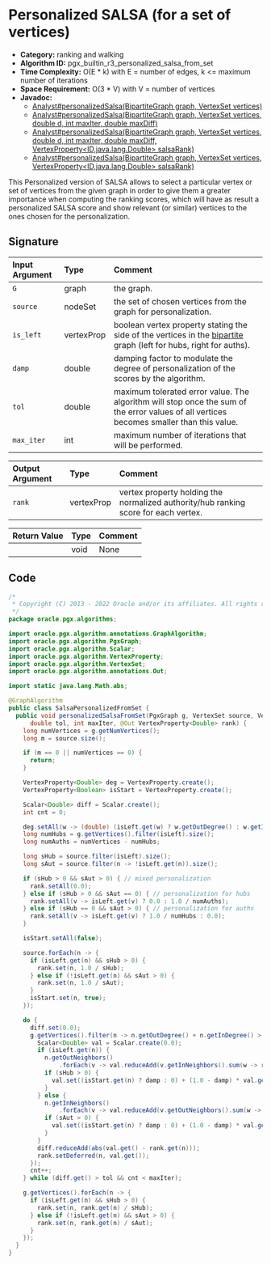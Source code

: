 # Personalized SALSA (for a set of vertices)

- **Category:** ranking and walking
- **Algorithm ID:** pgx_builtin_r3_personalized_salsa_from_set
- **Time Complexity:** O(E * k) with E = number of edges, k <= maximum number of iterations
- **Space Requirement:** O(3 * V) with V = number of vertices
- **Javadoc:** 
  - [Analyst#personalizedSalsa(BipartiteGraph graph, VertexSet<ID> vertices)](https://docs.oracle.com/en/database/oracle/property-graph/22.4/spgjv/oracle/pgx/api/Analyst.html#personalizedSalsa-oracle.pgx.api.BipartiteGraph-oracle.pgx.api.VertexSet-)
  - [Analyst#personalizedSalsa(BipartiteGraph graph, VertexSet<ID> vertices, double d, int maxIter, double maxDiff)](https://docs.oracle.com/en/database/oracle/property-graph/22.4/spgjv/oracle/pgx/api/Analyst.html#personalizedSalsa-oracle.pgx.api.BipartiteGraph-oracle.pgx.api.VertexSet-double-int-double-)
  - [Analyst#personalizedSalsa(BipartiteGraph graph, VertexSet<ID> vertices, double d, int maxIter, double maxDiff, VertexProperty<ID,java.lang.Double> salsaRank)](https://docs.oracle.com/en/database/oracle/property-graph/22.4/spgjv/oracle/pgx/api/Analyst.html#personalizedSalsa-oracle.pgx.api.BipartiteGraph-oracle.pgx.api.VertexSet-double-int-double-oracle.pgx.api.VertexProperty-)
  - [Analyst#personalizedSalsa(BipartiteGraph graph, VertexSet<ID> vertices, VertexProperty<ID,java.lang.Double> salsaRank)](https://docs.oracle.com/en/database/oracle/property-graph/22.4/spgjv/oracle/pgx/api/Analyst.html#personalizedSalsa-oracle.pgx.api.BipartiteGraph-oracle.pgx.api.VertexSet-oracle.pgx.api.VertexProperty-)

This Personalized version of SALSA allows to select a particular vertex or set of vertices from the given graph in order to give them a greater importance when computing the ranking scores, which will have as result a personalized SALSA score and show relevant (or similar) vertices to the ones chosen for the personalization.


## Signature

| Input Argument | Type | Comment |
| :--- | :--- | :--- |
| `G` | graph | the graph. |
| `source` | nodeSet | the set of chosen vertices from the graph for personalization. |
| `is_left` | vertexProp<bool> | boolean vertex property stating the side of the vertices in the [bipartite](prog-guides/mutation-subgraph/subgraph.html#create-a-bipartite-subgraph-based-on-a-vertex-list) graph (left for hubs, right for auths). |
| `damp` | double | damping factor to modulate the degree of personalization of the scores by the algorithm. |
| `tol` | double | maximum tolerated error value. The algorithm will stop once the sum of the error values of all vertices becomes smaller than this value. |
| `max_iter` | int | maximum number of iterations that will be performed. |

| Output Argument | Type | Comment |
| :--- | :--- | :--- |
| `rank` | vertexProp<double> | vertex property holding the normalized authority/hub ranking score for each vertex. |

| Return Value | Type | Comment |
| :--- | :--- | :--- |
| | void | None |

## Code

```java
/*
 * Copyright (C) 2013 - 2022 Oracle and/or its affiliates. All rights reserved.
 */
package oracle.pgx.algorithms;

import oracle.pgx.algorithm.annotations.GraphAlgorithm;
import oracle.pgx.algorithm.PgxGraph;
import oracle.pgx.algorithm.Scalar;
import oracle.pgx.algorithm.VertexProperty;
import oracle.pgx.algorithm.VertexSet;
import oracle.pgx.algorithm.annotations.Out;

import static java.lang.Math.abs;

@GraphAlgorithm
public class SalsaPersonalizedFromSet {
  public void personalizedSalsaFromSet(PgxGraph g, VertexSet source, VertexProperty<Boolean> isLeft, double damp,
      double tol, int maxIter, @Out VertexProperty<Double> rank) {
    long numVertices = g.getNumVertices();
    long m = source.size();

    if (m == 0 || numVertices == 0) {
      return;
    }

    VertexProperty<Double> deg = VertexProperty.create();
    VertexProperty<Boolean> isStart = VertexProperty.create();

    Scalar<Double> diff = Scalar.create();
    int cnt = 0;

    deg.setAll(w -> (double) (isLeft.get(w) ? w.getOutDegree() : w.getInDegree()));
    long numHubs = g.getVertices().filter(isLeft).size();
    long numAuths = numVertices - numHubs;

    long sHub = source.filter(isLeft).size();
    long sAut = source.filter(n -> !isLeft.get(n)).size();

    if (sHub > 0 && sAut > 0) { // mixed personalization
      rank.setAll(0.0);
    } else if (sHub > 0 && sAut == 0) { // personalization for hubs
      rank.setAll(v -> isLeft.get(v) ? 0.0 : 1.0 / numAuths);
    } else if (sHub == 0 && sAut > 0) { // personalization for auths
      rank.setAll(v -> isLeft.get(v) ? 1.0 / numHubs : 0.0);
    }

    isStart.setAll(false);

    source.forEach(n -> {
      if (isLeft.get(n) && sHub > 0) {
        rank.set(n, 1.0 / sHub);
      } else if (!isLeft.get(n) && sAut > 0) {
        rank.set(n, 1.0 / sAut);
      }
      isStart.set(n, true);
    });

    do {
      diff.set(0.0);
      g.getVertices().filter(n -> n.getOutDegree() + n.getInDegree() > 0).forEach(n -> {
        Scalar<Double> val = Scalar.create(0.0);
        if (isLeft.get(n)) {
          n.getOutNeighbors()
              .forEach(v -> val.reduceAdd(v.getInNeighbors().sum(w -> rank.get(w) / (deg.get(v) * deg.get(w)))));
          if (sHub > 0) {
            val.set((isStart.get(n) ? damp : 0) + (1.0 - damp) * val.get());
          }
        } else {
          n.getInNeighbors()
              .forEach(v -> val.reduceAdd(v.getOutNeighbors().sum(w -> rank.get(w) / (deg.get(v) * deg.get(w)))));
          if (sAut > 0) {
            val.set((isStart.get(n) ? damp : 0) + (1.0 - damp) * val.get());
          }
        }
        diff.reduceAdd(abs(val.get() - rank.get(n)));
        rank.setDeferred(n, val.get());
      });
      cnt++;
    } while (diff.get() > tol && cnt < maxIter);

    g.getVertices().forEach(n -> {
      if (isLeft.get(n) && sHub > 0) {
        rank.set(n, rank.get(n) / sHub);
      } else if (!isLeft.get(n) && sAut > 0) {
        rank.set(n, rank.get(n) / sAut);
      }
    });
  }
}
```

